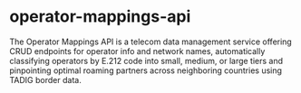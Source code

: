 # operator-mappings-api
The Operator Mappings API is a telecom data management service offering CRUD endpoints for operator info and network names, automatically classifying operators by E.212 code into small, medium, or large tiers and pinpointing optimal roaming partners across neighboring countries using TADIG border data.
